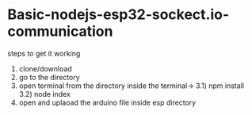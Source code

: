 # Basic-nodejs-esp32-sockect.io-communication

steps to get it working

1) clone/download
2) go to the directory
3) open terminal from the directory
inside the terminal->  3.1) npm install  3.2) node index
4) open and uplaoad the arduino file inside esp directory
